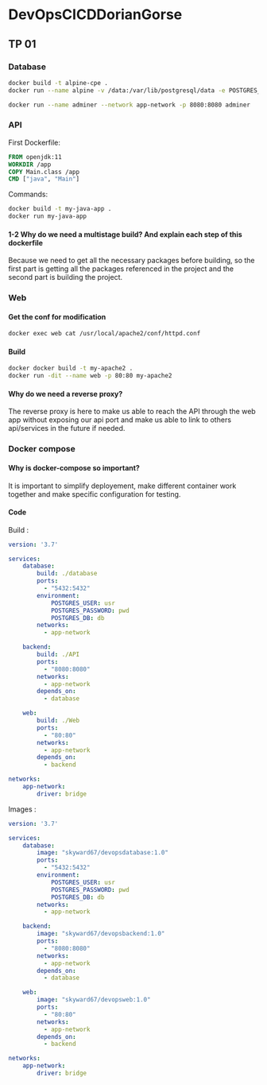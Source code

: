 # DevOpsCICDDorianGorse

## TP 01

### Database

```Bash
docker build -t alpine-cpe .
docker run --name alpine -v /data:/var/lib/postgresql/data -e POSTGRES_DB="db" -e POSTGRES_USER="usr" -e POSTGRES_PASSWORD="pwd" -p 5432:5432 --network app-network alpine-cpe
```

```bash
docker run --name adminer --network app-network -p 8080:8080 adminer
```

### API

First Dockerfile:

```Dockerfile
FROM openjdk:11
WORKDIR /app
COPY Main.class /app
CMD ["java", "Main"]
```

Commands:

```bash
docker build -t my-java-app .
docker run my-java-app
```

#### 1-2 Why do we need a multistage build? And explain each step of this dockerfile

Because we need to get all the necessary packages before building, so the first part is getting all the packages referenced in the project and the second part is building the project.

### Web

#### Get the conf for modification

```Bash
docker exec web cat /usr/local/apache2/conf/httpd.conf 
```

#### Build

```Bash
docker docker build -t my-apache2 . 
docker run -dit --name web -p 80:80 my-apache2   
```

#### Why do we need a reverse proxy?

The reverse proxy is here to make us able to reach the API through the web app without exposing our api port and make us able to link to others api/services in the future if needed.

### Docker compose

#### Why is docker-compose so important?

It is important to simplify deployement, make different container work together and make specific configuration for testing.

#### Code

Build :

```YAML
version: '3.7'

services:
    database:
        build: ./database
        ports:
          - "5432:5432"
        environment:
            POSTGRES_USER: usr
            POSTGRES_PASSWORD: pwd
            POSTGRES_DB: db
        networks:
          - app-network

    backend:
        build: ./API
        ports:
          - "8080:8080"
        networks:
          - app-network
        depends_on:
          - database

    web:
        build: ./Web
        ports:
          - "80:80"
        networks:
          - app-network
        depends_on:
          - backend

networks:
    app-network:
        driver: bridge
```

Images :

```YAML
version: '3.7'

services:
    database:
        image: "skyward67/devopsdatabase:1.0"
        ports:
          - "5432:5432"
        environment:
            POSTGRES_USER: usr
            POSTGRES_PASSWORD: pwd
            POSTGRES_DB: db
        networks:
          - app-network

    backend:
        image: "skyward67/devopsbackend:1.0"
        ports:
          - "8080:8080"
        networks:
          - app-network
        depends_on:
          - database

    web:
        image: "skyward67/devopsweb:1.0"
        ports:
          - "80:80"
        networks:
          - app-network
        depends_on:
          - backend

networks:
    app-network:
        driver: bridge

```
